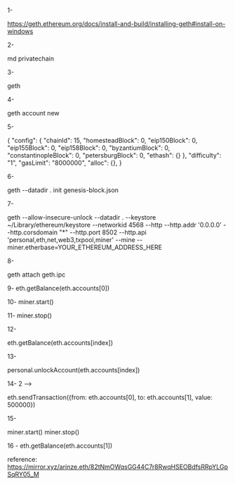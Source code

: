 1- <!-- for get download in operating system --> 

https://geth.ethereum.org/docs/install-and-build/installing-geth#install-on-windows

2- <!-- make directly and navigate to it -->

md privatechain 

3- <!-- to check if geth is present -->

geth

 4- <!-- make 2 accounts using the below command -->

geth account new

5- <!-- create a  file named as genesis-block.json -->

{
  "config": {
    "chainId": 15,
    "homesteadBlock": 0,
    "eip150Block": 0,
    "eip155Block": 0,
    "eip158Block": 0,
    "byzantiumBlock": 0,
    "constantinopleBlock": 0,
    "petersburgBlock": 0,
    "ethash": {}
  },
  "difficulty": "1",
  "gasLimit": "8000000",
  "alloc": {},
}

6- <!-- Next, initialize Geth  -->

geth --datadir . init genesis-block.json

7- <!-- Notice how the last line says “Successfully wrote genesis state”, this simply means we’ve successfully created our private blockchain, we can go ahead and get it started by running: -->

geth --allow-insecure-unlock --datadir . --keystore ~/Library/ethereum/keystore --networkid 4568 --http --http.addr '0.0.0.0' --http.corsdomain "*" --http.port 8502 --http.api 'personal,eth,net,web3,txpool,miner' --mine --miner.etherbase=YOUR_ETHEREUM_ADDRESS_HERE


8- <!-- Note: running the above command starts an interactive session that continues to print stuff to the console, thereby not allowing us to type in new commands. Leave it running that way and open a new console, then navigate into the private-blockchain directory and type in this command to begin interacting with our private blockchain: -->

geth attach geth.ipc
<!-- This will load the web3 module into the console and expose a ton of functions.  -->

9- <!-- eth.getBalance(eth.accounts[index]) index=0 for account 1 -->
eth.getBalance(eth.accounts[0]) 

10- <!-- To begin mining on our private blockchain, we simply need to run: -->
miner.start()

11- <!-- Allow it to run for a while and then stop the process with: -->
miner.stop()

12- <!-- Notice that you’ve been rewarded with some tokens (depending on how long you left it running) for mining new blocks -->

eth.getBalance(eth.accounts[index])   
 <!-- index=0 for account 1  it check balance of account-->

13- <!--for  Sending Tokens (Wei) from one account to another -->

<!-- unlock account from which ether have to send -->
personal.unlockAccount(eth.accounts[index])   

14- <!-- transection send from account 1 ---> 2 -->

eth.sendTransaction({from: eth.accounts[0], to: eth.accounts[1], value: 500000})

15- <!-- transection done but not mined. For mining,  u have to run start mining comand and after a couple of seconds stop command run -->

miner.start()
miner.stop()

16 - <!--check balance after mining -->
eth.getBalance(eth.accounts[1])


reference:  https://mirror.xyz/arinze.eth/82tNmOWqsGG44C7r8RwqHSEOBdfsRRpYLGpSqRY05_M